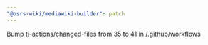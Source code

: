 ```yaml
---
"@osrs-wiki/mediawiki-builder": patch
---
```


Bump tj-actions/changed-files from 35 to 41 in /.github/workflows
